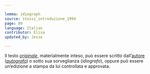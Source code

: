 ```yaml
---

lemma: idiograph
source: stussi_introduzione_1994
page: 89
language: Italian
contributor: Elisa
updated_by: Jesse

---
```


Il testo [_originale_](original.html), materialmente inteso, può essere scritto dall’[autore](author.html) ([_autografo_](holograph.html)) o sotto sua sorveglianza (_idiografo_), oppure può essere un’edizione a stampa da lui controllata e approvata.
